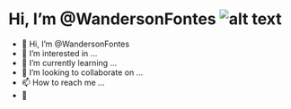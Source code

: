 # Hi, I’m @WandersonFontes ![alt text][logo]

- 👋 Hi, I’m @WandersonFontes
- 👀 I’m interested in ...
- 🌱 I’m currently learning ...
- 💞️ I’m looking to collaborate on ...
- 📫 How to reach me ...
- :pushpin:	

<!---
WandersonFontes/WandersonFontes is a ✨ special ✨ repository because its `README.md` (this file) appears on your GitHub profile.
You can click the Preview link to take a look at your changes.
--->

[logo]: https://raw.githubusercontent.com/TheDudeThatCode/TheDudeThatCode/master/Assets/Hi.gif "Hello Word!"
